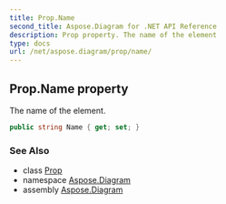 ```yaml
---
title: Prop.Name
second_title: Aspose.Diagram for .NET API Reference
description: Prop property. The name of the element
type: docs
url: /net/aspose.diagram/prop/name/
---
```

## Prop.Name property

The name of the element.

```csharp
public string Name { get; set; }
```

### See Also

* class [Prop](../)
* namespace [Aspose.Diagram](../../prop/)
* assembly [Aspose.Diagram](../../../)


